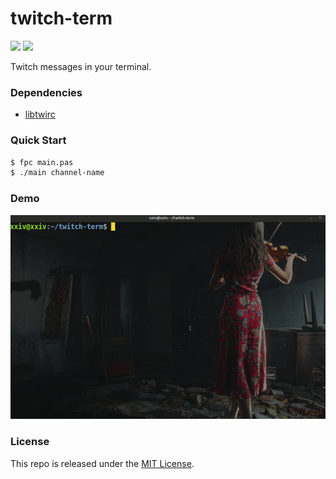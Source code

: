 # twitch-term

[![](https://img.shields.io/github/v/tag/thechampagne/twitch-term?label=version)](https://github.com/thechampagne/twitch-term/releases/latest) [![](https://img.shields.io/github/license/thechampagne/twitch-term)](https://github.com/thechampagne/twitch-term/blob/main/LICENSE)

Twitch messages in your terminal.

### Dependencies

- [libtwirc](https://github.com/domsson/libtwirc)

### Quick Start

```sh
$ fpc main.pas
$ ./main channel-name
```

### Demo

<img src="https://raw.githubusercontent.com/thechampagne/twitch-term/main/.github/assets/demo.gif"/>

### License

This repo is released under the [MIT License](https://github.com/thechampagne/twitch-term/blob/main/LICENSE).

